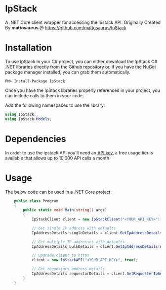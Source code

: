 # IpStack
A .NET Core client wrapper for accessing the ipstack API.
Originally Created By **mattosaurus** @ https://github.com/mattosaurus/IpStack

# Installation
To use IpStack in your C# project, you can either download the IpStack C# .NET libraries directly from the Github repository or, if you have the NuGet package manager installed, you can grab them automatically.

```
PM> Install-Package IpStack
```
Once you have the IpStack libraries properly referenced in your project, you can include calls to them in your code.

Add the following namespaces to use the library:

```C#
using IpStack;
using IpStack.Models;
```
# Dependencies
In order to use the ipstack API you'll need an [API key](https://ipstack.com/product), a free usage tier is available that allows up to 10,000 API calls a month.

# Usage
The below code can be used in a .NET Core project.

```C#
    public class Program
    {
        public static void Main(string[] args)
        {
            IpStackClient client = new IpStackClient("<YOUR_API_KEY>");

            // Get single IP address with defaults
            IpAddressDetails singleDetails = client.GetIpAddressDetails("134.201.250.155");

            // Get multiple IP addresses with defaults
            IpAddressDetails bulkDetails = client.GetIpAddressDetails(new List<string>() { "134.201.250.155", "72.229.28.185", "110.174.165.78" });

            // Upgrade client to https
            client = new IpStackAPI("<YOUR_API_KEY>", true);

            // Get requestors address details
            IpAddressDetails requestorDetails = client.GetRequesterIpAddressDetails();
        }
    }
```
